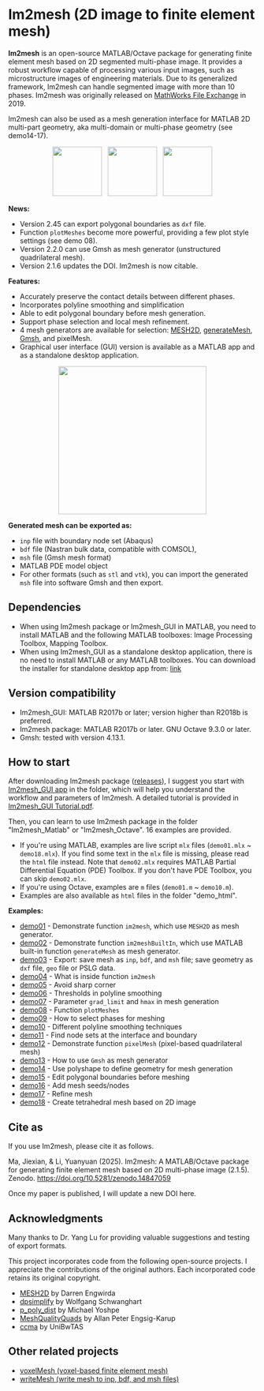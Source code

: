 # Im2mesh (2D image to finite element mesh)



**Im2mesh** is an open-source MATLAB/Octave package for generating finite element mesh based on 2D segmented multi-phase image. It provides a robust workflow capable of processing various input images, such as microstructure images of engineering materials. Due to its generalized framework, Im2mesh can handle segmented image with more than 10 phases.  Im2mesh was originally released on [MathWorks File Exchange](https://www.mathworks.com/matlabcentral/fileexchange/71772-im2mesh-2d-image-to-finite-element-mesh) in 2019. 

Im2mesh can also be used as a mesh generation interface for MATLAB 2D multi-part geometry, aka multi-domain or multi-phase geometry (see demo14-17).

<p align="center">
  <img src = "https://mjx888.github.io/im2mesh_demo_html/example_tree.jpg" height="100"> &nbsp
  <img src = "https://mjx888.github.io/im2mesh_demo_html/example_shape.jpg" height="100"> &nbsp
  <img src = "https://mjx888.github.io/im2mesh_demo_html/example_concrete.jpg" height="100"> 
</p>


**News:**

- Version 2.45 can export polygonal boundaries as `dxf` file.
- Function `plotMeshes` become more powerful, providing a few plot style settings (see demo 08).
- Version 2.2.0 can use Gmsh as mesh generator (unstructured quadrilateral mesh).
- Version 2.1.6 updates the DOI. Im2mesh is now citable.

**Features:**

- Accurately preserve the contact details between different phases. 
- Incorporates polyline smoothing and simplification
- Able to edit polygonal boundary before mesh generation.
- Support phase selection and local mesh refinement.
- 4 mesh generators are available for selection: [MESH2D](https://github.com/dengwirda/mesh2d), [generateMesh](https://www.mathworks.com/help/pde/ug/pde.pdemodel.generatemesh.html), [Gmsh](https://gmsh.info/), and pixelMesh.
- Graphical user interface (GUI) version is available as a MATLAB app and as a standalone desktop application.

<p align="center">
  <img src = "https://mjx888.github.io/im2mesh_demo_html/GUI.png" height="300"> 
</p>


**Generated mesh can be exported as:** 

- `inp` file with boundary node set (Abaqus)
- `bdf` file (Nastran bulk data, compatible with COMSOL), 
- `msh` file (Gmsh mesh format)
- MATLAB PDE model object
- For other formats (such as `stl` and `vtk`), you can import the generated `msh` file into software Gmsh and then export.

## Dependencies

- When using Im2mesh package or Im2mesh_GUI in MATLAB, you need to install MATLAB and the following MATLAB toolboxes: Image Processing Toolbox, Mapping Toolbox.
- When using Im2mesh_GUI as a standalone desktop application, there is no need to install MATLAB or any MATLAB toolboxes. You can download the installer for standalone desktop app from: [link](https://mjx888.github.io/others/Installer_Im2mesh_GUI.zip)

## Version compatibility

- Im2mesh_GUI: MATLAB R2017b or later; version higher than R2018b is preferred.
- Im2mesh package: MATLAB R2017b or later. GNU Octave 9.3.0 or later.
- Gmsh: tested with version 4.13.1.

## How to start

After downloading Im2mesh package ([releases](https://github.com/mjx888/im2mesh/releases)), I suggest you start with [Im2mesh_GUI app](https://github.com/mjx888/im2mesh/tree/main/Im2mesh_GUI%20app) in the folder, which will help you understand the workflow and parameters of Im2mesh. A detailed tutorial is provided in [Im2mesh_GUI Tutorial.pdf](https://github.com/mjx888/im2mesh/blob/main/Im2mesh_GUI%20Tutorial.pdf). 

Then, you can learn to use Im2mesh package in the folder "Im2mesh_Matlab" or "Im2mesh_Octave". 16 examples are provided. 

- If you're using MATLAB,  examples are live script `mlx` files (`demo01.mlx` ~ `demo18.mlx`). If you find some text in the `mlx` file is missing, please read the `html` file instead. Note that `demo02.mlx` requires MATLAB Partial Differential Equation (PDE) Toolbox. If you don't have PDE Toolbox, you can skip `demo02.mlx`.
- If you're using Octave,  examples are `m` files (`demo01.m` ~ `demo10.m`).
- Examples are also available as `html` files in the folder "demo_html".

**Examples:**

- [demo01](https://mjx888.github.io/im2mesh_demo_html/demo01.html) - Demonstrate function `im2mesh`, which use `MESH2D` as mesh generator.
- [demo02](https://mjx888.github.io/im2mesh_demo_html/demo02.html) - Demonstrate function `im2meshBuiltIn`, which use MATLAB built-in function `generateMesh` as mesh generator.
- [demo03](https://mjx888.github.io/im2mesh_demo_html/demo03.html) - Export: save mesh as `inp`, `bdf`, and `msh` file; save geometry as `dxf` file, `geo` file or PSLG data.
- [demo04](https://mjx888.github.io/im2mesh_demo_html/demo04.html) - What is inside function `im2mesh`
- [demo05](https://mjx888.github.io/im2mesh_demo_html/demo05.html) - Avoid sharp corner
- [demo06](https://mjx888.github.io/im2mesh_demo_html/demo06.html) - Thresholds in polyline smoothing
- [demo07](https://mjx888.github.io/im2mesh_demo_html/demo07.html) - Parameter `grad_limit` and `hmax` in mesh generation
- [demo08](https://mjx888.github.io/im2mesh_demo_html/demo08.html) - Function `plotMeshes`
- [demo09](https://mjx888.github.io/im2mesh_demo_html/demo09.html) - How to select phases for meshing
- [demo10](https://mjx888.github.io/im2mesh_demo_html/demo10.html) - Different polyline smoothing techniques
- [demo11](https://mjx888.github.io/im2mesh_demo_html/demo11.html) - Find node sets at the interface and boundary
- [demo12](https://mjx888.github.io/im2mesh_demo_html/demo12.html) - Demonstrate function `pixelMesh` (pixel-based quadrilateral mesh)
- [demo13](https://mjx888.github.io/im2mesh_demo_html/demo13.html) - How to use `Gmsh` as mesh generator
- [demo14](https://mjx888.github.io/im2mesh_demo_html/demo14.html) - Use polyshape to define geometry for mesh generation
- [demo15](https://mjx888.github.io/im2mesh_demo_html/demo15.html) - Edit polygonal boundaries before meshing
- [demo16](https://mjx888.github.io/im2mesh_demo_html/demo16.html) - Add mesh seeds/nodes
- [demo17](https://mjx888.github.io/im2mesh_demo_html/demo17.html) - Refine mesh
- [demo18](https://mjx888.github.io/im2mesh_demo_html/demo18.html) - Create tetrahedral mesh based on 2D image

## Cite as

If you use Im2mesh, please cite it as follows.

Ma, Jiexian, & Li, Yuanyuan (2025). Im2mesh: A MATLAB/Octave package for generating finite element mesh based on 2D multi-phase image (2.1.5). Zenodo. https://doi.org/10.5281/zenodo.14847059

Once my paper is published, I will update a new DOI here.

## Acknowledgments

Many thanks to Dr. Yang Lu for providing valuable suggestions and testing of export formats. 

This project incorporates code from the following open-source projects. I appreciate the contributions of the original authors. Each incorporated code retains its original copyright.

- [MESH2D](https://github.com/dengwirda/mesh2d) by Darren Engwirda
- [dpsimplify](https://www.mathworks.com/matlabcentral/fileexchange/21132-line-simplification) by Wolfgang Schwanghart
- [p_poly_dist](https://www.mathworks.com/matlabcentral/fileexchange/12744-distance-from-points-to-polyline-or-polygon) by Michael Yoshpe
- [MeshQualityQuads](https://www.mathworks.com/matlabcentral/fileexchange/33108-unstructured-quadrilateral-mesh-quality-assessment) by Allan Peter Engsig-Karup
- [ccma](https://github.com/UniBwTAS/ccma) by UniBwTAS



## Other related projects

- [voxelMesh (voxel-based finite element mesh)](https://www.mathworks.com/matlabcentral/fileexchange/104720-voxelmesh-voxel-based-mesh)
- [writeMesh (write mesh to inp, bdf, and msh files)](https://www.mathworks.com/matlabcentral/fileexchange/180415-writemesh-write-mesh-to-inp-bdf-and-msh-files)

